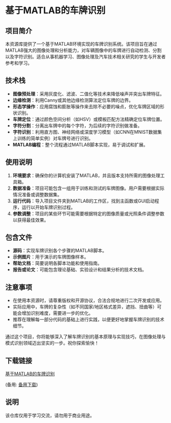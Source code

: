 # 基于MATLAB的车牌识别

## 项目简介

本资源库提供了一个基于MATLAB环境实现的车牌识别系统。该项目旨在通过MATLAB强大的图像处理和分析能力，对车辆图像中的车牌进行自动检测、分割以及字符识别。适合从事机器学习、图像处理及汽车技术相关研究的学生与开发者参考和学习。

## 技术栈

- **图像预处理**：采用灰度化、滤波、二值化等技术来降低噪声并突出车牌特征。
- **边缘检测**：利用Canny或其他边缘检测算法定位车牌的边界。
- **形态学操作**：应用腐蚀和膨胀等操作来去除不必要的噪点，优化车牌区域的形状识别。
- **车牌定位**：通过颜色空间分析（如HSV）或模板匹配方法精确定位车牌位置。
- **字符分割**：分离出车牌中的每个字符，为后续的字符识别做准备。
- **字符识别**：利用直方图、神经网络或深度学习模型（如CNN在MNIST数据集上训练的简单实例）对车牌号进行识别。
- **MATLAB编程**：整个流程通过MATLAB脚本实现，易于调试和扩展。

## 使用说明

1. **环境要求**：确保你的计算机安装了MATLAB，并且版本支持所需的图像处理工具箱。
2. **数据准备**：项目可能包含一组用于训练和测试的车牌图像。用户需要根据实际情况准备或调整数据集。
3. **运行代码**：导入项目文件夹到MATLAB的工作区，找到主函数或GUI启动程序，运行以开始车牌识别过程。
4. **参数调整**：项目的某些环节可能需要根据特定的图像质量或光照条件调整参数以获得最佳效果。

## 包含文件

- **源码**：实现车牌识别各个步骤的MATLAB脚本。
- **示例图片**：用于演示的车牌图像样本。
- **帮助文档**：简要说明各脚本功能和使用指南。
- **报告或论文**：可能包含理论基础、实验设计和结果分析的技术文档。

## 注意事项

- 在使用本资源时，请尊重版权和开源协议，合法合规地进行二次开发或应用。
- 实际应用中，车牌的复杂性（如不同国家/地区格式差异，遮挡、扭曲等）可能会增加识别难度，需要进一步的优化。
- 推荐在理解每一部分代码的基础上进行实践，以便更好地掌握车牌识别的技术细节。

通过这个项目，你将能够深入了解车牌识别的基本原理与实现技巧，在图像处理与模式识别领域迈出坚实的一步。祝你探索愉快！

## 下载链接
[基于MATLAB的车牌识别](https://pan.quark.cn/s/d02c8eb858b9) 

(备用: [备用下载](https://pan.baidu.com/s/1XxNQQEMHDUcmOu56ofzoHQ?pwd=1234))

## 说明

该仓库仅用于学习交流，请勿用于商业用途。
